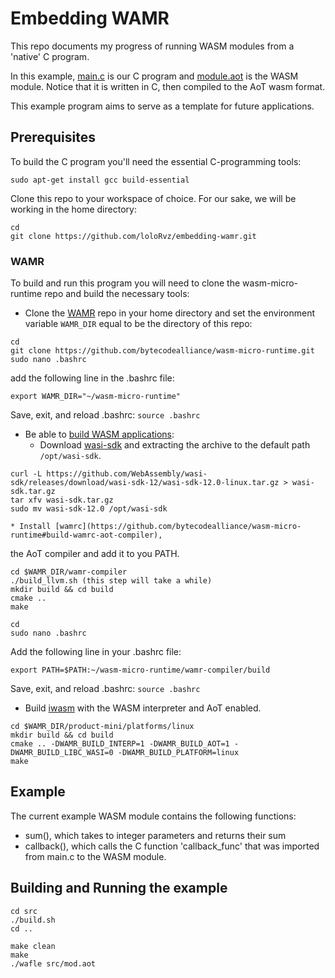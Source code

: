 # Embedding WAMR

This repo documents my progress of running WASM modules from a 'native' 
C program. 

In this example, [main.c](https://github.com/loloRvz/embedding-wamr/blob/main/main.c)
is our C program and [module.aot](https://github.com/loloRvz/embedding-wamr/blob/main/src/module.aot)
is the WASM module. Notice that it is written in C, then compiled to the
AoT wasm format. 

This example program aims to serve as a template for future applications.

## Prerequisites

To build the C program you'll need the essential C-programming tools:

```
sudo apt-get install gcc build-essential
```

Clone this repo to your workspace of choice. For our sake, we will be working
in the home directory:
```
cd
git clone https://github.com/loloRvz/embedding-wamr.git
```

### WAMR
To build and run this program you will need to clone the wasm-micro-runtime repo
and build the necessary tools:

* Clone the [WAMR](https://github.com/bytecodealliance/wasm-micro-runtime)
repo in your home directory and set the environment variable ```WAMR_DIR``` equal to be the directory of this repo:
```
cd
git clone https://github.com/bytecodealliance/wasm-micro-runtime.git
sudo nano .bashrc
```
add the following line in the .bashrc file:
```
export WAMR_DIR="~/wasm-micro-runtime"
```
Save, exit, and reload .bashrc: ```source .bashrc```

* Be able to [build WASM applications](https://github.com/bytecodealliance/wasm-micro-runtime/blob/main/doc/build_wasm_app.md):
	* Download [wasi-sdk](https://github.com/WebAssembly/wasi-sdk/releases)
and extracting the archive to the default path ```/opt/wasi-sdk```.
```
curl -L https://github.com/WebAssembly/wasi-sdk/releases/download/wasi-sdk-12/wasi-sdk-12.0-linux.tar.gz > wasi-sdk.tar.gz
tar xfv wasi-sdk.tar.gz
sudo mv wasi-sdk-12.0 /opt/wasi-sdk
```

	* Install [wamrc](https://github.com/bytecodealliance/wasm-micro-runtime#build-wamrc-aot-compiler),
the AoT compiler and add it to you PATH.
```
cd $WAMR_DIR/wamr-compiler
./build_llvm.sh (this step will take a while)
mkdir build && cd build
cmake ..
make

cd
sudo nano .bashrc
```
Add the following line in your .bashrc file:
```
export PATH=$PATH:~/wasm-micro-runtime/wamr-compiler/build
```
Save, exit, and reload .bashrc: ```source .bashrc```

* Build [iwasm](https://github.com/bytecodealliance/wasm-micro-runtime/blob/main/doc/build_wamr.md)
with the WASM interpreter and AoT enabled.
```
cd $WAMR_DIR/product-mini/platforms/linux
mkdir build && cd build
cmake .. -DWAMR_BUILD_INTERP=1 -DWAMR_BUILD_AOT=1 -DWAMR_BUILD_LIBC_WASI=0 -DWAMR_BUILD_PLATFORM=linux
make
```

## Example

The current example WASM module contains the following functions:
* sum(), which takes to integer parameters and returns their sum
* callback(), which calls the C function 'callback_func' that was imported
from main.c to the WASM module. 

## Building and Running the example

```
cd src
./build.sh
cd ..

make clean
make
./wafle src/mod.aot
```




